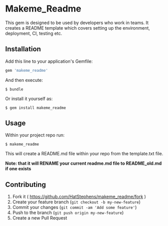 # Makeme_Readme

This gem is designed to be used by developers who work in teams. It creates a README template which covers setting up the environment, deployment, CI, testing etc.

## Installation

Add this line to your application's Gemfile:

```ruby
gem 'makeme_readme'
```

And then execute:

    $ bundle

Or install it yourself as:

    $ gem install makeme_readme

## Usage

Within your project repo run:

    $ makeme_readme

This will create a README.md file within your repo from the template.txt file. 

**Note: that it will RENAME your current readme.md file to README_old.md if one exists**

## Contributing

1. Fork it ( https://github.com/HatStephens/makeme_readme/fork )
2. Create your feature branch (`git checkout -b my-new-feature`)
3. Commit your changes (`git commit -am 'Add some feature'`)
4. Push to the branch (`git push origin my-new-feature`)
5. Create a new Pull Request